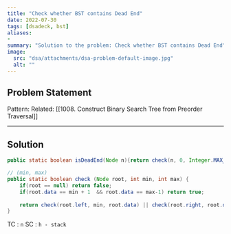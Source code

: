```yaml
---
title: "Check whether BST contains Dead End"
date: 2022-07-30
tags: [dsadeck, bst]
aliases:
- 
summary: "Solution to the problem: Check whether BST contains Dead End"
image:
  src: "dsa/attachments/dsa-problem-default-image.jpg"
  alt: ""
---
```


## Problem Statement


Pattern: 
Related: [[1008. Construct Binary Search Tree from Preorder Traversal]]

---

## Solution
``` java
public static boolean isDeadEnd(Node n){return check(n, 0, Integer.MAX_VALUE);}

// (min, max)
public static boolean check (Node root, int min, int max) {
	if(root == null) return false;
	if(root.data == min + 1  && root.data == max-1) return true;
	
	return check(root.left, min, root.data) || check(root.right, root.data, max);
}
```
TC : ` n `
SC : ` h - stack `

